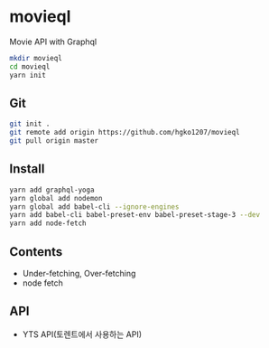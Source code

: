 # movieql

Movie API with Graphql

```bash
mkdir movieql
cd movieql
yarn init
```

## Git

```bash
git init .
git remote add origin https://github.com/hgko1207/movieql
git pull origin master
```

## Install

```bash
yarn add graphql-yoga
yarn global add nodemon
yarn global add babel-cli --ignore-engines
yarn add babel-cli babel-preset-env babel-preset-stage-3 --dev
yarn add node-fetch
```

## Contents

- Under-fetching, Over-fetching
- node fetch

## API

- YTS API(토렌트에서 사용하는 API)
